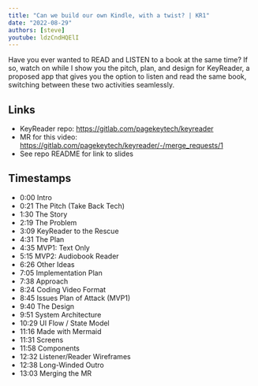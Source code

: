 ```yaml
---
title: "Can we build our own Kindle, with a twist? | KR1"
date: "2022-08-29"
authors: [steve]
youtube: ldzCndHQElI
---
```


<YouTubePlayer youtubeLink={frontmatter.youtube} />

Have you ever wanted to READ and LISTEN to a book at the same time? If so, watch on while I show you the pitch, plan, and design for KeyReader, a proposed app that gives you the option to listen and read the same book, switching between these two activities seamlessly.

<!-- truncate -->

## Links
- KeyReader repo: https://gitlab.com/pagekeytech/keyreader
- MR for this video: https://gitlab.com/pagekeytech/keyreader/-/merge_requests/1
- See repo README for link to slides

## Timestamps
- 0:00 Intro
- 0:21 The Pitch (Take Back Tech)
- 1:30 The Story
- 2:19 The Problem
- 3:09 KeyReader to the Rescue
- 4:31 The Plan
- 4:35 MVP1: Text Only
- 5:15 MVP2: Audiobook Reader
- 6:26 Other Ideas
- 7:05 Implementation Plan
- 7:38 Approach
- 8:24 Coding Video Format
- 8:45 Issues Plan of Attack (MVP1)
- 9:40 The Design
- 9:51 System Architecture
- 10:29 UI Flow / State Model
- 11:16 Made with Mermaid
- 11:31 Screens
- 11:58 Components
- 12:32 Listener/Reader Wireframes
- 12:38 Long-Winded Outro
- 13:03 Merging the MR